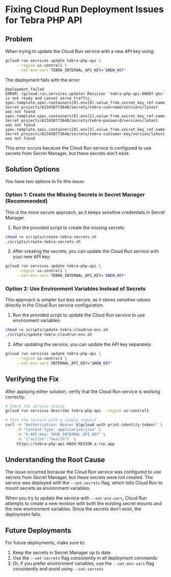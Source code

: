 # Fixing Cloud Run Deployment Issues for Tebra PHP API

## Problem

When trying to update the Cloud Run service with a new API key using:

```bash
gcloud run services update tebra-php-api \
     --region us-central1 \
     --set-env-vars TEBRA_INTERNAL_API_KEY="$NEW_KEY"
```

The deployment fails with the error:

```
Deployment failed
ERROR: (gcloud.run.services.update) Revision 'tebra-php-api-00007-gkx' is not ready and cannot serve traffic. 
spec.template.spec.containers[0].env[0].value_from.secret_key_ref.name: Secret projects/623450773640/secrets/tebra-username/versions/latest was not found
spec.template.spec.containers[0].env[1].value_from.secret_key_ref.name: Secret projects/623450773640/secrets/tebra-password/versions/latest was not found
spec.template.spec.containers[0].env[3].value_from.secret_key_ref.name: Secret projects/623450773640/secrets/tebra-customer-key/version/latest was not found
```

This error occurs because the Cloud Run service is configured to use secrets from Secret Manager, but these secrets don't exist.

## Solution Options

You have two options to fix this issue:

### Option 1: Create the Missing Secrets in Secret Manager (Recommended)

This is the more secure approach, as it keeps sensitive credentials in Secret Manager.

1. Run the provided script to create the missing secrets:

```bash
chmod +x scripts/create-tebra-secrets.sh
./scripts/create-tebra-secrets.sh
```

2. After creating the secrets, you can update the Cloud Run service with your new API key:

```bash
gcloud run services update tebra-php-api \
     --region us-central1 \
     --set-env-vars TEBRA_INTERNAL_API_KEY="$NEW_KEY"
```

### Option 2: Use Environment Variables Instead of Secrets

This approach is simpler but less secure, as it stores sensitive values directly in the Cloud Run service configuration.

1. Run the provided script to update the Cloud Run service to use environment variables:

```bash
chmod +x scripts/update-tebra-cloudrun-env.sh
./scripts/update-tebra-cloudrun-env.sh
```

2. After updating the service, you can update the API key separately:

```bash
gcloud run services update tebra-php-api \
     --region us-central1 \
     --set-env-vars INTERNAL_API_KEY="$NEW_KEY"
```

## Verifying the Fix

After applying either solution, verify that the Cloud Run service is working correctly:

```bash
# Check the service status
gcloud run services describe tebra-php-api --region us-central1

# Test the service with a simple request
curl -H "Authorization: Bearer $(gcloud auth print-identity-token)" \
     -H "Content-Type: application/json" \
     -H "X-API-Key: YOUR_INTERNAL_API_KEY" \
     -d '{"action":"health"}' \
     https://tebra-php-api-HASH-REGION.a.run.app
```

## Understanding the Root Cause

The issue occurred because the Cloud Run service was configured to use secrets from Secret Manager, but these secrets were not created. The service was deployed with the `--set-secrets` flag, which tells Cloud Run to mount secrets as environment variables.

When you try to update the service with `--set-env-vars`, Cloud Run attempts to create a new revision with both the existing secret mounts and the new environment variables. Since the secrets don't exist, the deployment fails.

## Future Deployments

For future deployments, make sure to:

1. Keep the secrets in Secret Manager up to date
2. Use the `--set-secrets` flag consistently in all deployment commands
3. Or, if you prefer environment variables, use the `--set-env-vars` flag consistently and avoid using `--set-secrets`